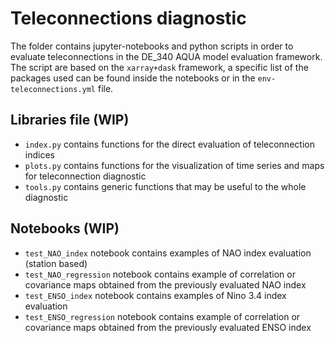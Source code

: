 # Teleconnections diagnostic

The folder contains jupyter-notebooks and python scripts in order to evaluate teleconnections in the DE_340 AQUA model evaluation framework.
The script are based on the `xarray+dask` framework, a specific list of the packages used can be found inside the notebooks or in the `env-teleconnections.yml` file.

## Libraries file (WIP)

- `index.py` contains functions for the direct evaluation of teleconnection indices
- `plots.py` contains functions for the visualization of time series and maps for teleconnection diagnostic
- `tools.py` contains generic functions that may be useful to the whole diagnostic

## Notebooks (WIP)

- `test_NAO_index` notebook contains examples of NAO index evaluation (station based)
- `test_NAO_regression` notebook contains example of correlation or covariance maps obtained from the previously evaluated NAO index
- `test_ENSO_index` notebook contains examples of Nino 3.4 index evaluation
- `test_ENSO_regression` notebook contains example of correlation or covariance maps obtained from the previously evaluated ENSO index